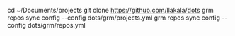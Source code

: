 cd ~/Documents/projects
git clone https://github.com/llakala/dots
grm repos sync config --config dots/grm/projects.yml
grm repos sync config --config dots/grm/repos.yml
<!-- If you don't feel like cloning nixpkgs, make an empty directory called `nixpkgs` in `repos`, and it'll skip it-->
